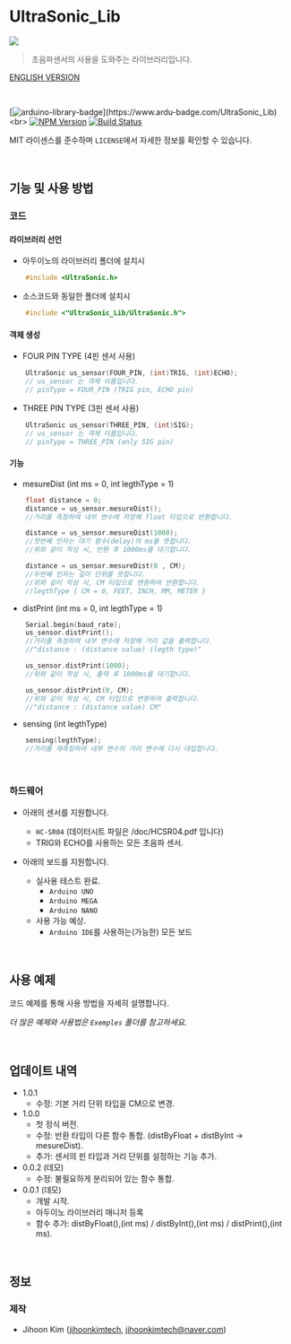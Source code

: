 # UltraSonic_Lib
![](../header.png)
> 초음파센서의 사용을 도와주는 라이브러리입니다.

[ENGLISH VERSION](https://github.com/jihoonkimtech/UltraSonic_Lib/blob/master/README.md)

<br>

<!-- NPM Version -->
<!-- Build Status -->
[![arduino-library-badge](https://www.ardu-badge.com/badge/UltraSonic_Lib.svg?)](https://www.ardu-badge.com/UltraSonic_Lib)<br>
[![NPM Version][npm-image]][npm-url]    [![Build Status][travis-image]][travis-url]

MIT 라이센스를 준수하며 ``LICENSE``에서 자세한 정보를 확인할 수 있습니다.

<br>

## 기능 및 사용 방법

### 코드
#### 라이브러리 선언
- 아두이노의 라이브러리 폴더에 설치시
```C++
    #include <UltraSonic.h>
```
- 소스코드와 동일한 폴더에 설치시
```C++
    #include <"UltraSonic_Lib/UltraSonic.h">
```
#### 객체 생성
- FOUR PIN TYPE (4핀 센서 사용)
```C++
    UltraSonic us_sensor(FOUR_PIN, (int)TRIG, (int)ECHO);
    // us_sensor 는 객체 이름입니다.
    // pinType = FOUR_PIN (TRIG pin, ECHO pin)
```
- THREE PIN TYPE (3핀 센서 사용)
```C++
    UltraSonic us_sensor(THREE_PIN, (int)SIG);
    // us_sensor 는 객체 이름입니다.
    // pinType = THREE_PIN (only SIG pin)
```

#### 기능
- mesureDist (int ms = 0, int legthType = 1)
```C++
    float distance = 0;
    distance = us_sensor.mesureDist();
    //거리를 측정하여 내부 변수에 저장해 float 타입으로 반환합니다.

    distance = us_sensor.mesureDist(1000);
    //첫번째 인자는 대기 함수(delay)의 ms를 뜻합니다.
    //위와 같이 작성 시, 반환 후 1000ms를 대기합니다.

    distance = us_sensor.mesureDist(0 , CM);
    //두번째 인자는 길이 단위를 뜻합니다.
    //위와 같이 작성 시, CM 타입으로 변환하여 반환합니다.
    //legthType { CM = 0, FEET, INCH, MM, METER }
```

- distPrint (int ms = 0, int legthType = 1)
```C++
    Serial.begin(baud_rate);
    us_sensor.distPrint();
    //거리를 측정하여 내부 변수에 저장해 거리 값을 출력합니다.
    //"distance : (distance value) (legth type)"

    us_sensor.distPrint(1000);
    //위와 같이 작성 시, 출력 후 1000ms를 대기합니다.

    us_sensor.distPrint(0, CM);
    //위와 같이 작성 시, CM 타입으로 변환하여 출력합니다.
    //"distance : (distance value) CM"
```

- sensing (int legthType)
```C++
    sensing(legthType);
    //거리를 재측정하여 내부 변수의 거리 변수에 다시 대입합니다.
```

<br>

### 하드웨어
- 아래의 센서를 지원합니다.
    - `HC-SR04` (데이터시트 파일은 /doc/HCSR04.pdf 입니다)
    - TRIG와 ECHO를 사용하는 모든 초음파 센서.

- 아래의 보드를 지원합니다.
    - 실사용 테스트 완료.
        - `Arduino UNO`
        - `Arduino MEGA`
        - `Arduino NANO`
    - 사용 가능 예상.
        - `Arduino IDE`를 사용하는(가능한) 모든 보드

<br>

## 사용 예제

코드 예제를 통해 사용 방법을 자세히 설명합니다.

_더 많은 예제와 사용법은  ``Exemples`` 폴더를 참고하세요._

<br>

## 업데이트 내역
* 1.0.1
    * 수정: 기본 거리 단위 타입을 CM으로 변경.
* 1.0.0
    * 첫 정식 버전.
    * 수정: 반환 타입이 다른 함수 통합. (distByFloat + distByInt -> mesureDist).
    * 추가: 센서의 핀 타입과 거리 단위를 설정하는 기능 추가.
* 0.0.2 (데모)
    * 수정: 불필요하게 분리되어 있는 함수 통합.
* 0.0.1 (데모)
    * 개발 시작.
    * 아두이노 라이브러리 매니저 등록
    * 함수 추가: distByFloat(),(int ms) / distByInt(),(int ms) / distPrint(),(int ms).

<br>

## 정보
### 제작
- Jihoon Kim ([jihoonkimtech](https://jihoonkimtech.github.io/), [jihoonkimtech@naver.com](mailto:jihoonkimtech@naver.com))



<!-- Markdown link & img dfn's -->
[npm-image]: https://img.shields.io/npm/v/datadog-metrics.svg?style=flat-square
[npm-url]: https://npmjs.org/package/datadog-metrics
[npm-downloads]: https://img.shields.io/npm/dm/datadog-metrics.svg?style=flat-square
[travis-image]: https://img.shields.io/travis/dbader/node-datadog-metrics/master.svg?style=flat-square
[travis-url]: https://travis-ci.org/dbader/node-datadog-metrics
[wiki]: https://github.com/yourname/yourproject/wiki